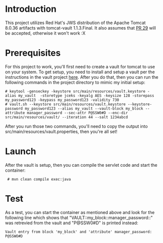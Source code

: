 # Introduction

This project utilizes Red Hat's JWS distribution of the Apache Tomcat 8.0.36 artifacts with tomcat-vault 1.1.3.Final. It also assumes that [PR 29](https://github.com/picketbox/tomcat-vault/pull/29) will be accepted, otherwise it won't work :X

# Prerequisites

For this project to work, you'll first need to create a vault for tomcat to use on your system. To get setup, you need to install and setup a vault per the instructions in the vault project [here](https://github.com/picketbox/tomcat-vault/blob/master/INSTALL). After you do that, then you can run the following commands in the project directory to mimic my initial setup:

    # keytool -genseckey -keystore src/main/resources/vault.keystore -alias my_vault  -storetype jceks -keyalg AES -keysize 128 -storepass my_password123 -keypass my_password123 -validity 730
    # vault.sh --keystore src/main/resources/vault.keystore --keystore-password my_password123 --alias my_vault --vault-block my_block --attribute manager_password --sec-attr P@SSW0#D --enc-dir src/main/resources/vault/ --iteration 44 --salt 1234abcd

After you run those two commands, you'll need to copy the output into src/main/resources/vault.properties, then you're all set!

# Launch

After the vault is setup, then you can compile the servlet code and start the container:

     # mvn clean compile exec:java

# Test

As a test, you can start the container as mentioned above and look for the following line which shows that "VAULT::my_block::manager_password::" was retrevied from the vault and "P@SSW0#D" is printed instead:

    Vault entry from block 'my_block' and 'attribute' manager_password: P@SSWO#D
